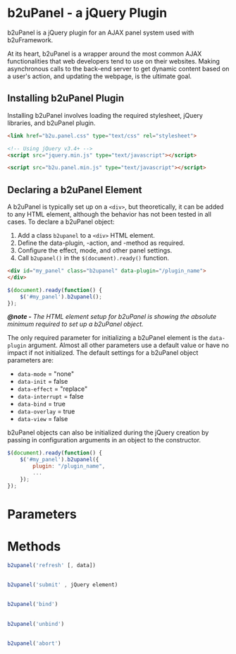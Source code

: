 # b2uPanel - a jQuery Plugin
b2uPanel is a jQuery plugin for an AJAX panel system used with b2uFramework.

At its heart, b2uPanel is a wrapper around the most common AJAX functionalities that web developers tend to use on their websites. Making asynchronous calls to the back-end server to get dynamic content based on a user's action, and updating the webpage, is the ultimate goal.

## Installing b2uPanel Plugin
Installing b2uPanel involves loading the required stylesheet, jQuery libraries, and b2uPanel plugin.
```HTML
<link href="b2u.panel.css" type="text/css" rel="stylesheet">

<!-- Using jQuery v3.4+ -->
<script src="jquery.min.js" type="text/javascript"></script>

<script src="b2u.panel.min.js" type="text/javascript"></script>
```
## Declaring a b2uPanel Element
A b2uPanel is typically set up on a `<div>`, but theoretically, it can be added to any HTML element, although the behavior has not been tested in all cases. To declare a b2uPanel object:
1. Add a class `b2upanel` to a `<div>` HTML element.
2. Define the data-plugin, -action, and -method as required.
3. Configure the effect, mode, and other panel settings.
4. Call `b2upanel()` in the `$(document).ready()` function.

```HTML
<div id="my_panel" class="b2upanel" data-plugin="/plugin_name">
</div>
```
```javascript
$(document).ready(function() {
    $('#my_panel').b2upanel();
});
```
***@note -*** _The HTML element setup for b2uPanel is showing the absolute minimum required to set up a b2uPanel object._

The only required parameter for initializing a b2uPanel element is the `data-plugin` argument. Almost all other parameters use a default value or have no impact if not initialized. The default settings for a b2uPanel object parameters are:
* `data-mode` = "none"
* `data-init` = false
* `data-effect` = "replace"
* `data-interrupt` = false
* `data-bind` = true
* `data-overlay` = true
* `data-view` = false

b2uPanel objects can also be initialized during the jQuery creation by passing in configuration arguments in an object to the constructor.
```javascript
$(document).ready(function() {
    $('#my_panel').b2upanel({
        plugin: "/plugin_name",
        ...
    });
});
```
# Parameters

# Methods
```javascript
b2upanel('refresh' [, data])
```
##
```javascript
b2upanel('submit' , jQuery element)
```
##
```javascript
b2upanel('bind')
```
##
```javascript
b2upanel('unbind')
```
##
```javascript
b2upanel('abort')
```
##
